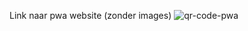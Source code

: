 Link naar pwa website (zonder images)
![qr-code-pwa](https://github.com/user-attachments/assets/9548a1a2-04d5-4690-9911-362981c6c37c)
